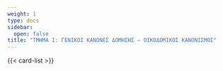 ```yaml
---
weight: 1
type: docs
sidebar:
  open: false
title: "ΤΜΗΜΑ Ι: ΓΕΝΙΚΟΙ ΚΑΝΟΝΕΣ ΔΟΜΗΣΗΣ – ΟΙΚΟΔΟΜΙΚΟΣ ΚΑΝΟΝΙΣΜΟΣ"
---
```


{{< card-list >}}
